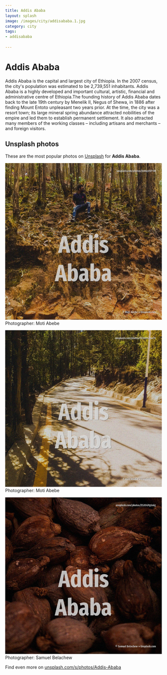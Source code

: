 ```yaml
---
title: Addis Ababa
layout: splash
image: /images/city/addisababa.1.jpg
category: city
tags:
- addisababa

---
```

# Addis Ababa

Addis Ababa  is the capital and largest city of Ethiopia. In the 2007 census, the city's population was estimated to be 2,739,551 inhabitants. Addis Ababa is a highly developed and important cultural, artistic, financial and administrative  centre of Ethiopia.The founding history of Addis Ababa dates back to the late 19th century by  Menelik II, Negus of Shewa, in 1886 after finding Mount Entoto unpleasant two years prior. At the time, the city was a resort town; its large mineral spring abundance attracted nobilities of  the empire and led them to establish permanent settlement. It also attracted many members of the working classes – including artisans and merchants – and  foreign visitors. 

 
## Unsplash photos
These are the most popular photos on [Unsplash](https://unsplash.com) for **Addis Ababa**.
 
![Addis Ababa](/images/city/addisababa.1.jpg)
Photographer:  Moti Abebe
 
![Addis Ababa](/images/city/addisababa.2.jpg)
Photographer:  Moti Abebe
 
![Addis Ababa](/images/city/addisababa.3.jpg)
Photographer:  Samuel Belachew
 
Find even more on [unsplash.com/s/photos/Addis-Ababa](https://unsplash.com/s/photos/Addis-Ababa)
 
